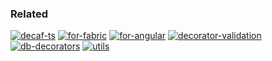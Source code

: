 ### Related

[![decaf-ts](https://github-readme-stats.vercel.app/api/pin/?username=decaf-ts&repo=decaf-ts)](https://github.com/decaf-ts/decaf-ts)
[![for-fabric](https://github-readme-stats.vercel.app/api/pin/?username=decaf-ts&repo=for-fabric)](https://github.com/decaf-ts/for-fabric)
[![for-angular](https://github-readme-stats.vercel.app/api/pin/?username=decaf-ts&repo=for-angular)](https://github.com/decaf-ts/for-angular)
[![decorator-validation](https://github-readme-stats.vercel.app/api/pin/?username=decaf-ts&repo=decorator-validation)](https://github.com/decaf-ts/decorator-validation)
[![db-decorators](https://github-readme-stats.vercel.app/api/pin/?username=decaf-ts&repo=db-decorators)](https://github.com/decaf-ts/db-decorators)
[![utils](https://github-readme-stats.vercel.app/api/pin/?username=decaf-ts&repo=utils)](https://github.com/decaf-ts/utils)
